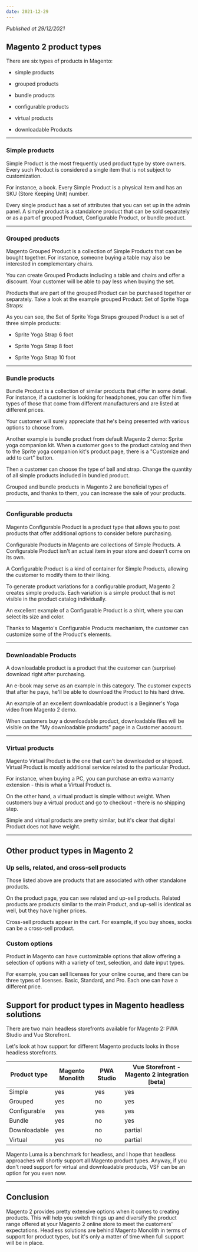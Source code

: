 ```yaml
---
date: 2021-12-29
---
```


*Published at 29/12/2021*

## Magento 2 product types

There are six types of products in Magento:

- simple products

- grouped products

- bundle products

- configurable products

- virtual products

- downloadable Products

---

### Simple products

Simple Product is the most frequently used product type by store owners. Every such Product is considered a single item that is not subject to customization.

For instance, a book. Every Simple Product is a physical item and has an SKU (Store Keeping Unit) number.

Every single product has a set of attributes that you can set up in the admin panel. A simple product is a standalone product that can be sold separately or as a part of grouped Product, Configurable Product, or bundle product.

---

### Grouped products

Magento Grouped Product is a collection of Simple Products that can be bought together. For instance, someone buying a table may also be interested in complementary chairs.

You can create Grouped Products including a table and chairs and offer a discount. Your customer will be able to pay less when buying the set.

Products that are part of the grouped Product can be purchased together or separately. Take a look at the example grouped Product: Set of Sprite Yoga Straps:

As you can see, the Set of Sprite Yoga Straps grouped Product is a set of three simple products:

- Sprite Yoga Strap 6 foot

- Sprite Yoga Strap 8 foot

- Sprite Yoga Strap 10 foot

---

### Bundle products

Bundle Product is a collection of similar products that differ in some detail. For instance, if a customer is looking for headphones, you can offer him five types of those that come from different manufacturers and are listed at different prices.

Your customer will surely appreciate that he's being presented with various options to choose from.

Another example is bundle product from default Magento 2 demo: Sprite yoga companion kit. When a customer goes to the product catalog and then to the Sprite yoga companion kit's product page, there is a "Customize and add to cart" button.

Then a customer can choose the type of ball and strap. Change the quantity of all simple products included in bundled product.

Grouped and bundle products in Magento 2 are beneficial types of products, and thanks to them, you can increase the sale of your products.

---

### Configurable products

Magento Configurable Product is a product type that allows you to post products that offer additional options to consider before purchasing.

Configurable Products in Magento are collections of Simple Products. A Configurable Product isn't an actual item in your store and doesn't come on its own.

A Configurable Product is a kind of container for Simple Products, allowing the customer to modify them to their liking.

To generate product variations for a configurable product, Magento 2 creates simple products. Each variation is a simple product that is not visible in the product catalog individually.

An excellent example of a Configurable Product is a shirt, where you can select its size and color.

Thanks to Magento's Configurable Products mechanism, the customer can customize some of the Product's elements.

---

### Downloadable Products

A downloadable product is a product that the customer can (surprise) download right after purchasing.

An e-book may serve as an example in this category. The customer expects that after he pays, he'll be able to download the Product to his hard drive.

An example of an excellent downloadable product is a Beginner's Yoga video from Magento 2 demo.

When customers buy a downloadable product, downloadable files will be visible on the "My downloadable products" page in a Customer account.

---

### Virtual products

Magento Virtual Product is the one that can't be downloaded or shipped. Virtual Product is mostly additional service related to the particular Product.

For instance, when buying a PC, you can purchase an extra warranty extension - this is what a Virtual Product is.

On the other hand, a virtual product is simple without weight. When customers buy a virtual product and go to checkout - there is no shipping step.

Simple and virtual products are pretty similar, but it's clear that digital Product does not have weight.

---

## Other product types in Magento 2

### Up sells, related, and cross-sell products

Those listed above are products that are associated with other standalone products.

On the product page, you can see related and up-sell products. Related products are products similar to the main Product, and up-sell is identical as well, but they have higher prices.

Cross-sell products appear in the cart. For example, if you buy shoes, socks can be a cross-sell product.

### Custom options

Product in Magento can have customizable options that allow offering a selection of options with a variety of text, selection, and date input types.

For example, you can sell licenses for your online course, and there can be three types of licenses. Basic, Standard, and Pro. Each one can have a different price.

## Support for product types in Magento headless solutions

There are two main headless storefronts available for Magento 2: PWA Studio and Vue Storefront.

Let's look at how support for different Magento products looks in those headless storefronts.

| Product type | Magento Monolith | PWA Studio | Vue Storefront - Magento 2 integration \[beta\] |
| ------------ | ---------------- | ---------- | ----------------------------------------------- |
| Simple       | yes              | yes        | yes                                             |
| Grouped      | yes              | no         | yes                                             |
| Configurable | yes              | yes        | yes                                             |
| Bundle       | yes              | no         | yes                                             |
| Downloadable | yes              | no         | partial                                         |
| Virtual      | yes              | no         | partial                                         |

Magento Luma is a benchmark for headless, and I hope that headless approaches will shortly support all Magento product types. Anyway, if you don't need support for virtual and downloadable products, VSF can be an option for you even now.

---

## Conclusion

Magento 2 provides pretty extensive options when it comes to creating products. This will help you switch things up and diversify the product range offered at your Magento 2 online store to meet the customers' expectations.
Headless solutions are behind Magento Monolith in terms of support for product types, but it's only a matter of time when full support will be in place.
